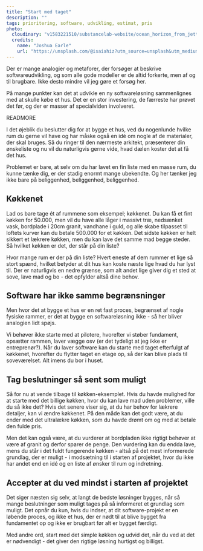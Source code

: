 ```yaml
---
title: "Start med taget"
description: ""
tags: prioritering, software, udvikling, estimat, pris
photo:
  cloudinary: "v1583221510/substancelab-website/ocean_horizon_from_jetty"
  credits:
    name: "Joshua Earle"
    url: "https://unsplash.com/@isaiahiz?utm_source=unsplash&utm_medium=referral&utm_content=creditCopyText"
---
```


Der er mange analogier og metaforer, der forsøger at beskrive softwareudvikling, og som alle gode modeller er de altid forkerte, men af og til brugbare. Ikke desto mindre vil jeg gøre et forsøg her.

På mange punkter kan det at udvikle en ny softwareløsning sammenlignes med at skulle købe et hus. Det er en stor investering, de færreste har prøvet det før, og der er masser af specialviden involveret.

READMORE

I det øjeblik du beslutter dig for at bygge et hus, ved du nogenlunde hvilke rum du gerne vil have og har måske også en idé om nogle af de materialer, der skal bruges. Så du ringer til den nærmeste arkitekt, præsenterer din ønskeliste og nu vil du naturligvis gerne vide, hvad dælen koster det at få det hus.

Problemet er bare, at selv om du har lavet en fin liste med en masse rum, du kunne tænke dig, er der stadig enormt mange ubekendte. Og her tænker jeg ikke bare på beliggenhed, beliggenhed, beliggenhed.

## Køkkenet

Lad os bare tage ét af rummene som eksempel; køkkenet. Du kan få et fint køkken for 50.000, men vil du have alle låger i massivt træ, nedsænket vask, bordplade i 20cm granit, vandhane i guld, og alle skabe tilpasset til loftets kurver kan du betale 500.000 for et køkken. Det sidste køkken er helt sikkert et lækrere køkken, men du kan lave det samme mad begge steder. Så hvilket køkken er det, der står på din liste?

Hvor mange rum er der på din liste? Hvert eneste af dem rummer et lige så stort spænd, hvilket betyder at dit hus kan koste næste lige hvad du har lyst til. Der er naturligvis en nedre grænse, som alt andet lige giver dig et sted at sove, lave mad og bo - det opfylder altså dine behov.

## Software har ikke samme begrænsninger

Men hvor det at bygge et hus er en ret fast proces, begrænset af nogle fysiske rammer, er det at bygge en softwareløsning ikke - så her bliver analogien lidt spøjs.

Vi behøver ikke starte med at pilotere, hvorefter vi støber fundament, opsætter rammen, laver vægge osv (er det tydeligt at jeg ikke er entreprenør?). Når du laver software kan du starte med taget efterfulgt af køkkenet, hvorefter du flytter taget en etage op, så der kan blive plads til soveværelset. Alt imens du bor i huset.

## Tag beslutninger så sent som muligt

Så for nu at vende tilbage til køkken-eksemplet. Hvis du havde mulighed for at starte med det billige køkken, hvor du kan lave mad uden problemer, ville du så ikke det? Hvis det senere viser sig, at du har behov for lækrere detaljer, kan vi ændre køkkenet. På den måde kan det godt være, at du ender med det ultralækre køkken, som du havde drømt om og med at betale den fulde pris.

Men det kan også være, at du vurderer at bordpladen ikke rigtigt behøver at være af granit og derfor sparer de penge. Den vurdering kan du endda lave, mens du står i det fuldt fungerende køkken - altså på det mest informerede grundlag, der er muligt - i modsætning til i starten af projektet, hvor du ikke har andet end en idé og en liste af ønsker til rum og indretning.

## Accepter at du ved mindst i starten af projektet

Det siger næsten sig selv, at langt de bedste løsninger bygges, når så mange beslutninger som muligt tages på så informeret et grundlag som muligt. Det opnår du kun, hvis du indser, at dit software-projekt er en løbende proces, og ikke et hus, der er nødt til at blive bygget fra fundamentet op og ikke er brugbart før alt er bygget færdigt.

Med andre ord, start med det simple køkken og udvid det, når du ved at det er nødvendigt - det giver den rigtige løsning hurtigst og billigst.
